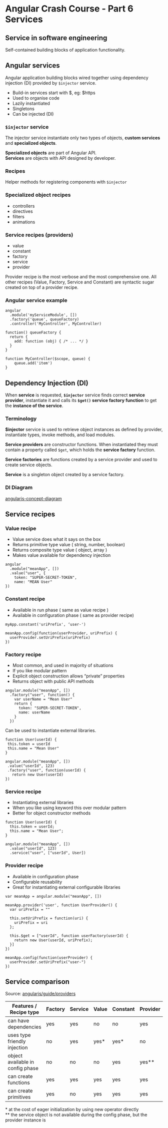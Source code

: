 # Angular Crash Course - Part 6<br/>Services


## Service in software engineering

Self-contained building blocks of application functionality.

## Angular services

Angular application building blocks wired together using dependency injection (DI) provided by `$injector` service.

- Build-in services start with $, eg: $https
- Used to organise code
- Lazily instantiated
- Singletons
- Can be injected (DI)

### `$injector` service

The injector service instantiate only two types of objects, **custom services** and **specialized objects**.  

**Specialized objects** are part of Angular API.   
**Services** are objects with API designed by developer.  

### Recipes

Helper methods for registering components with `$injector`

### Specialized object recipes

- controllers
- directives
- filters
- animations

### Service recipes (providers)

- value
- constant
- factory
- service
- provider

Provider recipe is the most verbose and the most comprehensive one. All other recipes (Value, Factory, Service and Constant) are syntactic sugar created on top of a provider recipe.

### Angular service example

```
angular
  .module('myServiceModule', [])
  .factory('queue', queueFactory)
  .controller('MyController', MyController)

function() queueFactory {
  return {
    add: function (obj) { /* ... */ }
  }
}

function MyController($scope, queue) {
    queue.add('item')
}  
```
## Dependency Injection (DI)

When **service** is requested, **`$injector`** service finds correct **service provider**, instantiate it and calls its **`$get()` service factory function** to get the **instance of the service**.

### Terminology

**$injector** service is used to retrieve object instances as
defined by provider, instantiate types, invoke methods, and
load modules.

**Service providers** are constructor functions. When
instantiated they must contain a property called `$get`,
which holds the **service factory** function.

**Service factories** are functions created by a service
provider and used to create service objects.

**Service** is a singleton object created by a service factory.

### DI Diagram
[angularjs-concept-diagram](http://stepansuvorov.com/blog/2015/04/angularjs-concept-diagram/)

## Service recipes

### Value recipe

- Value service does what it says on the box
- Returns primitive type value ( string, number, boolean)
- Returns composite type value ( object, array )
- Makes value available for dependency injection

```
angular
  .module("meanApp", [])
  .value("user", {
    token: "SUPER-SECRET-TOKEN",
    name: "MEAN User"
})
```

### Constant recipe

- Available in run phase ( same as value recipe )
- Available in configuration phase ( same as provider recipe)

```
myApp.constant('uriPrefix', ‘user-')

meanApp.config(function(userProvider, uriPrefix) {
  userProvider.setUriPrefix(uriPrefix)
})
```

### Factory recipe

- Most common, and used in majority of situations
- If you like modular pattern
- Explicit object construction allows “private” properties
- Returns object with public API methods

```
angular.module("meanApp", [])
  .factory("user", function() {
    var userName = "Mean User"
    return {
      token: "SUPER-SECRET-TOKEN",
      name: userName
    }
  })
```

Can be used to instantiate external libraries.

```
function User(userId) {
 this.token = userId
 this.name = "Mean User"
}

angular.module("meanApp", [])
 .value("userId", 123)
 .factory("user", function(userId) {
   return new User(userId)
})
```

### Service recipe

- Instantiating external libraries
- When you like using keyword this over modular pattern
- Better for object constructor methods

```
function User(userId) {
  this.token = userId;
  this.name = "Mean User";
}

angular.module("meanApp", [])
  .value("userId", 123)
  .service("user", ["userId", User])
```

### Provider recipe

- Available in configuration phase
- Configurable reusability
- Great for instantiating external configurable libraries

```
var meanApp = angular.module("meanApp", [])

meanApp.provider('user', function UserProvider() {
  var uriPrefix = ""

  this.setUriPrefix = function(uri) {
    uriPrefix = uri
  };

  this.$get = ["userId", function userFactory(userId) {
    return new User(userId, uriPrefix);
  }]
})

meanApp.config(function(userProvider) {
  userProvider.setUriPrefix("user-")
})
```

## Service comparison

Source: [angularjs/guide/providers](https://docs.angularjs.org/guide/providers)

Features / Recipe type | Factory	| Service	| Value	| Constant	| Provider
-------|-------|-------|-------|-------|-------
can have dependencies	| yes	|	yes	|	no	|	no	|	yes
uses type friendly injection	|	no	|	yes	|	yes*	|	yes*	|	no
object available in config phase	|	no	|	no	|	no	|	yes	|	yes**
can create functions	|	yes	|	yes	|	yes	|	yes	|	yes
can create primitives	|	yes	|	no	|	yes	|	yes	|	yes

\* at the cost of eager initialization by using new operator directly  
\*\* the service object is not available during the config phase, but the provider instance is

